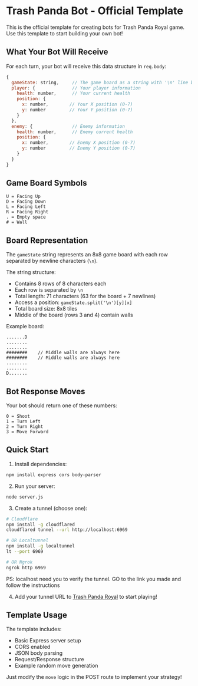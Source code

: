 # Trash Panda Bot - Official Template

This is the official template for creating bots for Trash Panda Royal game. Use this template to start building your own bot!

## What Your Bot Will Receive

For each turn, your bot will receive this data structure in `req.body`:
```javascript
{
  gameState: string,     // The game board as a string with '\n' line breaks
  player: {              // Your player information
    health: number,      // Your current health
    position: {
      x: number,        // Your X position (0-7)
      y: number         // Your Y position (0-7)
    }
  },
  enemy: {               // Enemy information
    health: number,      // Enemy current health
    position: {
      x: number,        // Enemy X position (0-7)
      y: number         // Enemy Y position (0-7)
    }
  }
}
```

## Game Board Symbols
```
U = Facing Up
D = Facing Down
L = Facing Left
R = Facing Right
. = Empty space
# = Wall
```

## Board Representation

The `gameState` string represents an 8x8 game board with each row separated by newline characters (`\n`).

The string structure:
- Contains 8 rows of 8 characters each 
- Each row is separated by `\n`
- Total length: 71 characters (63 for the board + 7 newlines)
- Access a position: `gameState.split('\n')[y][x]`
- Total board size: 8x8 tiles
- Middle of the board (rows 3 and 4) contain walls

Example board:
```
.......D
........
........
########    // Middle walls are always here
########    // Middle walls are always here
........
........
D.......
```

## Bot Response Moves
Your bot should return one of these numbers:
```
0 = Shoot
1 = Turn Left
2 = Turn Right
3 = Move Forward
```

## Quick Start
1. Install dependencies:
```bash
npm install express cors body-parser
```

2. Run your server:
```bash
node server.js
```

3. Create a tunnel (choose one):
```bash
# Cloudflare
npm install -g cloudflared
cloudflared tunnel --url http://localhost:6969

# OR Localtunnel
npm install -g localtunnel
lt --port 6969

# OR Ngrok
ngrok http 6969
```

PS: localhost need you to verify the tunnel. GO to the link you made and follow the instructions 

4. Add your tunnel URL to [Trash Panda Royal](https://trash-panda-royal.vercel.app/join) to start playing!

## Template Usage
The template includes:
- Basic Express server setup
- CORS enabled
- JSON body parsing
- Request/Response structure
- Example random move generation

Just modify the `move` logic in the POST route to implement your strategy!
